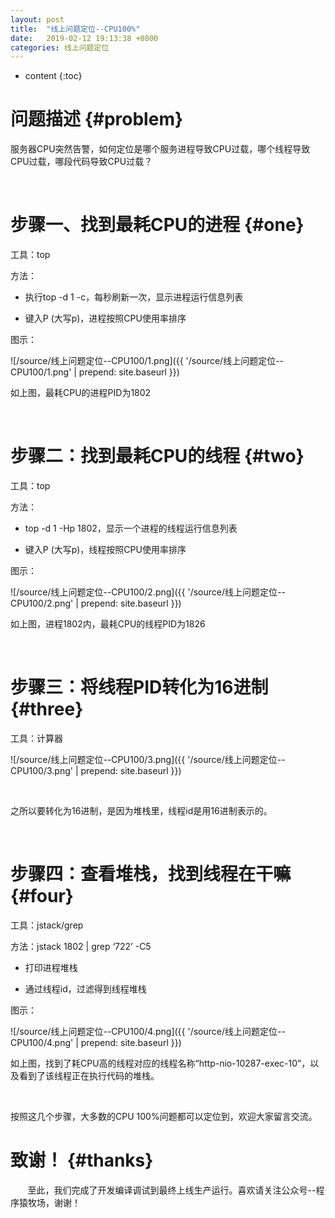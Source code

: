 ```yaml
---
layout: post
title:  "线上问题定位--CPU100%"
date:   2019-02-12 19:13:38 +0800
categories: 线上问题定位
---
```


* content
{:toc}

问题描述				{#problem}
=============================

<p>服务器CPU突然告警，如何定位是哪个服务进程导致CPU过载，哪个线程导致CPU过载，哪段代码导致CPU过载？</p>
<p>&nbsp;</p>

步骤一、找到最耗CPU的进程				{#one}
=============================

<p>工具：top</p>
<p>方法：</p>
<ul class="list-paddingleft-2">
<li>
<p>执行top -d 1&nbsp;-c，每秒刷新一次，显示进程运行信息列表</p>
</li>
<li>
<p>键入P&nbsp;(大写p)，进程按照CPU使用率排序</p>
</li>
</ul>
<p>图示：</p>

![/source/线上问题定位--CPU100/1.png]({{ '/source/线上问题定位--CPU100/1.png' | prepend: site.baseurl  }})

<p>如上图，最耗CPU的进程PID为1802</p>
<p>&nbsp;</p>

步骤二：找到最耗CPU的线程				{#two}
=============================

<p>工具：top</p>
<p>方法：</p>
<ul class="list-paddingleft-2">
<li>
<p>top -d 1 -Hp 1802，显示一个进程的线程运行信息列表</p>
</li>
<li>
<p>键入P&nbsp;(大写p)，线程按照CPU使用率排序</p>
</li>
</ul>
<p>图示：</p>

![/source/线上问题定位--CPU100/2.png]({{ '/source/线上问题定位--CPU100/2.png' | prepend: site.baseurl  }})

<p>如上图，进程1802内，最耗CPU的线程PID为1826</p>
<p>&nbsp;</p>

步骤三：将线程PID转化为16进制				{#three}
=============================

<p>工具：计算器</p>

![/source/线上问题定位--CPU100/3.png]({{ '/source/线上问题定位--CPU100/3.png' | prepend: site.baseurl  }})

<p>&nbsp;</p>
<p>之所以要转化为16进制，是因为堆栈里，线程id是用16进制表示的。</p>
<p>&nbsp;</p>


步骤四：查看堆栈，找到线程在干嘛				{#four}
=============================


<p>工具：jstack/grep</p>
<p>方法：jstack 1802 | grep &lsquo;722&rsquo; -C5</p>
<ul class="list-paddingleft-2">
<li>
<p>打印进程堆栈</p>
</li>
<li>
<p>通过线程id，过滤得到线程堆栈</p>
</li>
</ul>
<p>图示：</p>

![/source/线上问题定位--CPU100/4.png]({{ '/source/线上问题定位--CPU100/4.png' | prepend: site.baseurl  }})

<p>如上图，找到了耗CPU高的线程对应的线程名称&ldquo;http-nio-10287-exec-10&rdquo;，以及看到了该线程正在执行代码的堆栈。</p>
<p>&nbsp;</p>
<p>按照这几个步骤，大多数的CPU 100%问题都可以定位到，欢迎大家留言交流。</p>


致谢！             {#thanks}
===========================

<p>&nbsp; &nbsp; &nbsp; &nbsp;至此，我们完成了开发编译调试到最终上线生产运行。喜欢请关注公众号--程序猿牧场，谢谢！</p>
<p>&nbsp;<img src="https://img2020.cnblogs.com/blog/440176/202003/440176-20200316224639427-719739537.png" alt="" /></p>